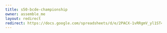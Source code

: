 ```yaml
---
title: s50-bcde-championship
owner: assemble_me
layout: redirect
redirect: https://docs.google.com/spreadsheets/d/e/2PACX-1vRRgmV_yl1ST40Qy7eDvSPO0v-HaMLCLaCgd0DOwSrC0JK7Apyv3zQ48ZUap8mjUwwc1KmhV1RBsSlZ/pubhtml?gid=0
---
```

